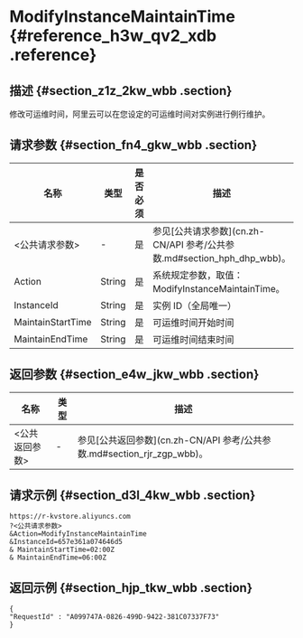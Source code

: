 # ModifyInstanceMaintainTime {#reference_h3w_qv2_xdb .reference}

## 描述 {#section_z1z_2kw_wbb .section}

修改可运维时间，阿里云可以在您设定的可运维时间对实例进行例行维护。

## 请求参数 {#section_fn4_gkw_wbb .section}

|名称|类型|是否必须|描述|
|--|--|----|--|
|<公共请求参数\>|-|是|参见[公共请求参数](cn.zh-CN/API 参考/公共参数.md#section_hph_dhp_wbb)。|
|Action|String|是|系统规定参数，取值：ModifyInstanceMaintainTime。|
|InstanceId|String|是|实例 ID（全局唯一）|
|MaintainStartTime|String|是|可运维时间开始时间|
|MaintainEndTime|String|是|可运维时间结束时间|

## 返回参数 {#section_e4w_jkw_wbb .section}

|名称|类型|描述|
|--|--|--|
|<公共返回参数\>|-|参见[公共返回参数](cn.zh-CN/API 参考/公共参数.md#section_rjr_zgp_wbb)。|

## 请求示例 {#section_d3l_4kw_wbb .section}

```
https://r-kvstore.aliyuncs.com
?<公共请求参数>
&Action=ModifyInstanceMaintainTime
&InstanceId=657e361a074646d5
& MaintainStartTime=02:00Z
& MaintainEndTime=06:00Z
```

## 返回示例 {#section_hjp_tkw_wbb .section}

```
{
"RequestId" : "A099747A-0826-499D-9422-381C07337F73"
}
```

